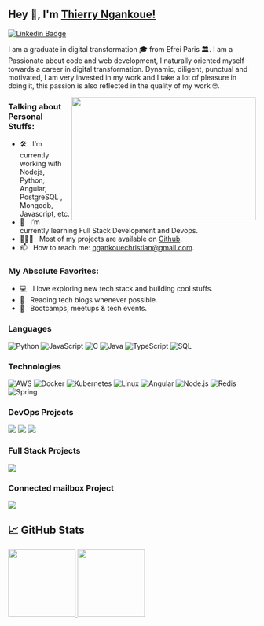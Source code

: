 ## Hey 👋, I'm [Thierry Ngankoue!](https://github.com/thierryngankoue)

[![Linkedin Badge](https://img.shields.io/badge/-LinkedIn-0e76a8?style=flat-square&logo=Linkedin&logoColor=white)](https://www.linkedin.com/in/thierry-ngankoue/)

I am a graduate in digital transformation 🎓 from Efrei Paris 🏛. I am a Passionate about code and web development, I naturally oriented myself towards a career in digital transformation. Dynamic, diligent, punctual and motivated, I am very invested in my work and I take a lot of pleasure in doing it, this passion is also reflected in the quality of my work 🤓.


<img align="right" height="250" width="375" alt="" src="https://raw.githubusercontent.com/iampavangandhi/iampavangandhi/master/gifs/coder.gif" />

### Talking about Personal Stuffs:

- 🛠 &nbsp; I’m currently working with Nodejs, Python, Angular, <br /> PostgreSQL , Mongodb, Javascript, etc.
- 🚀 &nbsp; I’m currently learning Full Stack Development and Devops.
- 👨🏻‍💻 &nbsp; Most of my projects are available on [Github](https://github.com/thierryngankoue).
- 📫 &nbsp; How to reach me: ngankouechristian@gmail.com.

### My Absolute Favorites:

- 💻 &nbsp; I love exploring new tech stack and building cool stuffs.
- 📰 &nbsp; Reading tech blogs whenever possible.
- 🍕 &nbsp; Bootcamps, meetups & tech events.

### Languages

![Python](https://img.shields.io/badge/-Python-000?&logo=Python)
![JavaScript](https://img.shields.io/badge/-JavaScript-000?&logo=JavaScript)
![C](https://img.shields.io/badge/-C-000?&logo=C)
![Java](https://img.shields.io/badge/-Java-000?&logo=java)
![TypeScript](https://img.shields.io/badge/-TypeScript-000?&logo=TypeScript)
![SQL](https://img.shields.io/badge/-SQL-000?&logo=MySQL)

### Technologies

![AWS](https://img.shields.io/badge/-AWS-000?&logo=Amazon-AWS&logoColor=F90)
![Docker](https://img.shields.io/badge/-Docker-000?&logo=Docker)
![Kubernetes](https://img.shields.io/badge/-Kubernetes-000?&logo=Kubernetes)
![Linux](https://img.shields.io/badge/-Linux-000?&logo=Linux)
![Angular](https://img.shields.io/badge/-Angular-000?&logo=Angular)
![Node.js](https://img.shields.io/badge/-Node.js-000?&logo=node.js)
![Redis](https://img.shields.io/badge/-Redis-000?&logo=Redis)
![Spring](https://img.shields.io/badge/-Spring-000?&logo=Spring)

### DevOps Projects

[![](https://img.shields.io/badge/-🧬%20My%20Docker_projet_01-000)](https://github.com/thierryngankoue/student-list-projet)
[![](https://img.shields.io/badge/-🧬%20My%20Jenkins_projet_01-000)](https://github.com/thierryngankoue/static-web-site-jenkins)
[![](https://img.shields.io/badge/-🧬%20My%20Devops_projet_01-000)](https://github.com/thierryngankoue/ic-projet-redfile.git)

### Full Stack Projects

[![](https://img.shields.io/badge/-🧬%20My%20Angular_projet-000)](https://github.com/thierryngankoue/AngularProjet)

### Connected mailbox Project

[![](https://img.shields.io/badge/-🧬%20My%20IOT_projet-000)](https://github.com/efrei-paris-sud/2020-F-Tor_factory/tree/main/project)


## &#x1f4c8; GitHub Stats
<div>

<a href="https://www.adamalston.com/"><img height="137px" src="https://github-readme-stats.vercel.app/api?username=thierryngankoue&hide_title=true&hide_border=true&show_icons=true&include_all_commits=true&count_private=true&line_height=21&text_color=000&icon_color=000&bg_color=0,ea6161,ffc64d,fffc4d,52fa5a&theme=graywhite" /><!-- wi*quL3fcV -->
<img height="137px" src="https://github-readme-stats.vercel.app/api/top-langs/?username=thierryngankoue&hide=html&hide_title=true&hide_border=true&layout=compact&langs_count=6&exclude_repo=comp426,Redventures-Movie-Quotes&text_color=000&icon_color=fff&bg_color=0,52fa5a,4dfcff,c64dff&theme=graywhite" /></a>
</div>
